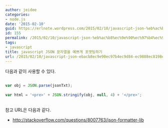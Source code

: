 ```yaml
---
author: jeidee
categories:
- node.js
date: '2015-02-10'
guid: https://erlnote.wordpress.com/2015/02/10/javascript-json-%eb%ac%b8%ec%9e%90%ec%97%b4%ec%9d%84-%ec%98%88%ec%81%98%ea%b2%8c-%ed%8f%ac%eb%a7%b7%ed%8c%85%ed%95%98%ea%b8%b0/
id: 155
permalink: /2015/02/10/javascript-json-%eb%ac%b8%ec%9e%90%ec%97%b4%ec%9d%84-%ec%98%88%ec%81%98%ea%b2%8c-%ed%8f%ac%eb%a7%b7%ed%8c%85%ed%95%98%ea%b8%b0/
tags:
- javascript
title: javascript JSON 문자열을 예쁘게 포맷팅하기
url: /2015/02/10/javascript-json-ebacb8ec9e90ec97b4ec9d84-ec9888ec8198eab28c-ed8faceba7b7ed8c85ed9598eab8b0
---
```


다음과 같이 사용할 수 있다.

```javascript
      
var obj = JSON.parse(jsonTxt);
      
var html = '<pre>' + JSON.stringify(obj, null, 4) + '</pre>';
  
```

참고 URL은 다음과 같다.

  * http://stackoverflow.com/questions/8007763/json-formatter-lib